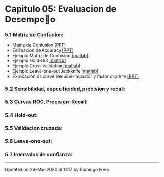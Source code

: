 
# Capitulo 05: Evaluacion de Desempeo
### 5.1 Matriz de Confusion:
* Matriz de Confusion [[PPT]](https://github.com/domingomery/patrones/blob/master/clases/Cap05_Evaluacion/presentations/PAT05_ConfusionMatrix.pptx)
* Estimacion de Accuracy [[PPT]](https://github.com/domingomery/patrones/blob/master/clases/Cap05_Evaluacion/presentations/PAT05_AccuracyEstimation.pptx)
* Ejemplo Matriz de Confusion [[matlab]](https://github.com/domingomery/patrones/blob/master/clases/Cap05_Evaluacion/matlab/PAT05_ConfusionMatrix.m)
* Ejemplo Hold-Out [[matlab]](https://github.com/domingomery/patrones/blob/master/clases/Cap05_Evaluacion/matlab/PAT05_Evaluation_HoldOut.m)
* Ejemplo Cross Validation [[matlab]](https://github.com/domingomery/patrones/blob/master/clases/Cap05_Evaluacion/matlab/PAT05_Evaluation_CrossValidation.m)
* Ejemplo Leave-one-out Jackknife [[matlab]](https://github.com/domingomery/patrones/blob/master/clases/Cap05_Evaluacion/matlab/PAT05_Evaluation_JackKnife.m)
* Explicacion de curve Genuine-Impostor y factor d-prime [[PPT]](https://github.com/domingomery/patrones/blob/master/clases/Cap05_Evaluacion/presentations/PAT05_Genuine_Impostor.pptx)
### 5.2 Sensibilidad, especificidad, precision y recall:
### 5.3 Curvas ROC, Precision-Recall:
### 5.4 Hold-out:
### 5.5 Validacion cruzada:
### 5.6 Leave-one-out:
### 5.7 Intervalos de confianza:
---


Updated on 24-Mar-2020 at 11:17 by Domingo Mery
